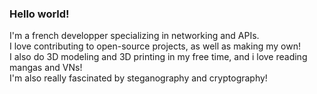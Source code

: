 ### Hello world!

I'm a french developper specializing in networking and APIs.  
I love contributing to open-source projects, as well as making my own!  
I also do 3D modeling and 3D printing in my free time, and i love reading mangas and VNs!  
I'm also really fascinated by steganography and cryptography!

<!--
**Matthieu-LAURENT39/Matthieu-LAURENT39** is a ✨ _special_ ✨ repository because its `README.md` (this file) appears on your GitHub profile.

Here are some ideas to get you started:

- 🔭 I’m currently working on ...
- 🌱 I’m currently learning ...
- 👯 I’m looking to collaborate on ...
- 🤔 I’m looking for help with ...
- 💬 Ask me about ...
- 📫 How to reach me: ...
- 😄 Pronouns: ...
- ⚡ Fun fact: ...
-->
